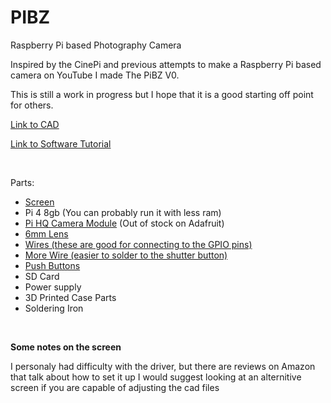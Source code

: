 # PIBZ
Raspberry Pi based Photography Camera

Inspired by the CinePi and previous attempts to make a Raspberry Pi based camera on YouTube I made The PiBZ V0.

This is still a work in progress but I hope that it is a good starting off point for others.

[Link to CAD](https://cad.onshape.com/documents/ed23bfc68671ab197c50448f/w/ee98ef998c39634ffb10d755/e/94cc8d933076f36b9c85cc40?renderMode=0&uiState=654f1424bef7a73c652015b4)

[Link to Software Tutorial](https://github.com/Boaztheostrich/PIBZ/wiki/Software)

<br>

Parts:
- [Screen](https://www.amazon.com/gp/product/B07XBVF1C9/ref=ppx_yo_dt_b_search_asin_title?ie=UTF8&psc=1)
- Pi 4 8gb (You can probably run it with less ram)
- [Pi HQ Camera Module](https://www.adafruit.com/product/4561) (Out of stock on Adafruit)
- [6mm Lens](https://www.adafruit.com/product/4563)
- [Wires (these are good for connecting to the GPIO pins)](https://www.amazon.com/Elegoo-EL-CP-004-Multicolored-Breadboard-arduino/dp/B01EV70C78/ref=sr_1_3?crid=S0IG4EXRKK1Y&keywords=wires%2Barduino&qid=1699682090&sprefix=wires%2Barduino%2Caps%2C126&sr=8-3&th=1)
- [More Wire (easier to solder to the shutter button)](https://www.amazon.com/gp/product/B0815ZDD5H/ref=ppx_yo_dt_b_search_asin_title?ie=UTF8&th=1)
- [Push Buttons](https://www.amazon.com/OCR-180PcsTactile-Momentary-Switches-Assortment/dp/B01MRP025V/ref=sr_1_3?keywords=180%2Btactile%2Bpush%2Bbuttons&qid=1699682181&sr=8-3&th=1)
- SD Card
- Power supply
- 3D Printed Case Parts
- Soldering Iron
<br>

**Some notes on the screen**

I personaly had difficulty with the driver, but there are reviews on Amazon that talk about how to set it up
I would suggest looking at an alternitive screen if you are capable of adjusting the cad files
